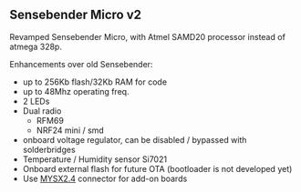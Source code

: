 ## Sensebender Micro v2

Revamped Sensebender Micro, with Atmel SAMD20 processor instead of atmega 328p.

Enhancements over old Sensebender:

- up to 256Kb flash/32Kb RAM for code
- up to 48Mhz operating freq.
- 2 LEDs
- Dual radio
  - RFM69
  - NRF24 mini / smd
- onboard voltage regulator, can be disabled / bypassed with solderbridges
- Temperature / Humidity sensor Si7021
- Onboard external flash for future OTA (bootloader is not developed yet)
- Use [MYSX2.4](https://www.mysensors.org/hardware/mysx#mysx-24) connector for add-on boards

